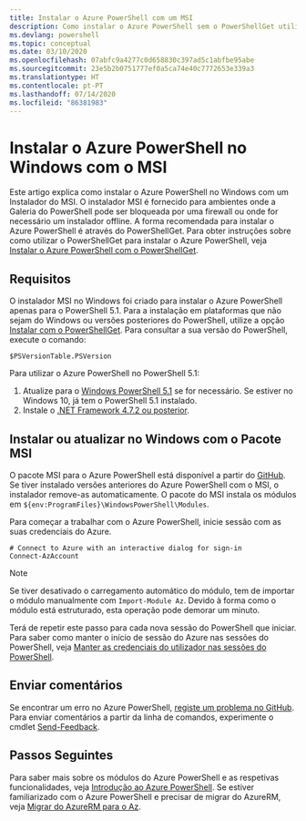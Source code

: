 ```yaml
---
title: Instalar o Azure PowerShell com um MSI
description: Como instalar o Azure PowerShell sem o PowerShellGet utilizar um MSI
ms.devlang: powershell
ms.topic: conceptual
ms.date: 03/10/2020
ms.openlocfilehash: 07abfc9a4277c0d658830c397ad5c1abfbe95abe
ms.sourcegitcommit: 23e5b2b0751777ef0a5ca74e40c7772653e339a3
ms.translationtype: HT
ms.contentlocale: pt-PT
ms.lasthandoff: 07/14/2020
ms.locfileid: "86381983"
---
```

# <a name="install-azure-powershell-on-windows-with-msi"></a>Instalar o Azure PowerShell no Windows com o MSI

Este artigo explica como instalar o Azure PowerShell no Windows com um Instalador do MSI. O instalador MSI é fornecido para ambientes onde a Galeria do PowerShell pode ser bloqueada por uma firewall ou onde for necessário um instalador offline. A forma recomendada para instalar o Azure PowerShell é através do PowerShellGet. Para obter instruções sobre como utilizar o PowerShellGet para instalar o Azure PowerShell, veja [Instalar o Azure PowerShell com o PowerShellGet](install-az-ps.md).

## <a name="requirements"></a>Requisitos

O instalador MSI no Windows foi criado para instalar o Azure PowerShell apenas para o PowerShell 5.1. Para a instalação em plataformas que não sejam do Windows ou versões posteriores do PowerShell, utilize a opção [Instalar com o PowerShellGet](install-az-ps.md). Para consultar a sua versão do PowerShell, execute o comando:

```powershell-interactive
$PSVersionTable.PSVersion
```

Para utilizar o Azure PowerShell no PowerShell 5.1:

1. Atualize para o [Windows PowerShell 5.1](/powershell/scripting/windows-powershell/install/installing-windows-powershell#upgrading-existing-windows-powershell) se for necessário. Se estiver no Windows 10, já tem o PowerShell 5.1 instalado.
2. Instale o [.NET Framework 4.7.2 ou posterior](/dotnet/framework/install).

## <a name="install-or-update-on-windows-using-the-msi-package"></a>Instalar ou atualizar no Windows com o Pacote MSI

O pacote MSI para o Azure PowerShell está disponível a partir do [GitHub](https://github.com/Azure/azure-powershell/releases/latest). Se tiver instalado versões anteriores do Azure PowerShell com o MSI, o instalador remove-as automaticamente. O pacote do MSI instala os módulos em `${env:ProgramFiles}\WindowsPowerShell\Modules`.

Para começar a trabalhar com o Azure PowerShell, inicie sessão com as suas credenciais do Azure.

```powershell-interactive
# Connect to Azure with an interactive dialog for sign-in
Connect-AzAccount
```

> [!NOTE]
> Se tiver desativado o carregamento automático do módulo, tem de importar o módulo manualmente com `Import-Module Az`. Devido à forma como o módulo está estruturado, esta operação pode demorar um minuto.

Terá de repetir este passo para cada nova sessão do PowerShell que iniciar. Para saber como manter o início de sessão do Azure nas sessões do PowerShell, veja [Manter as credenciais do utilizador nas sessões do PowerShell](context-persistence.md).

## <a name="provide-feedback"></a>Enviar comentários

Se encontrar um erro no Azure PowerShell, [registe um problema no GitHub](https://github.com/Azure/azure-powershell/issues). Para enviar comentários a partir da linha de comandos, experimente o cmdlet [Send-Feedback](/powershell/module/az.accounts/send-feedback).

## <a name="next-steps"></a>Passos Seguintes

Para saber mais sobre os módulos do Azure PowerShell e as respetivas funcionalidades, veja [Introdução ao Azure PowerShell](get-started-azureps.md). Se estiver familiarizado com o Azure PowerShell e precisar de migrar do AzureRM, veja [Migrar do AzureRM para o Az](migrate-from-azurerm-to-az.md).
